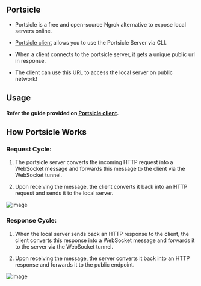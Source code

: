 ## Portsicle

- Portsicle is a free and open-source Ngrok alternative to expose local servers online.

- <a href="github.com/portsicle/portsicle-client">Portsicle client</a> allows you to use the Portsicle Server via CLI.

- When a client connects to the portsicle server, it gets a unique public url in response.

- The client can use this URL to access the local server on public network!

## Usage

#### Refer the guide provided on [Portsicle client](https://github.com/portsicle/portsicle-client).

## How Portsicle Works

### Request Cycle:

1. The portsicle server converts the incoming HTTP request into a WebSocket message and forwards this message to the client via the WebSocket tunnel.

2. Upon receiving the message, the client converts it back into an HTTP request and sends it to the local server.

![image](https://github.com/user-attachments/assets/96581c84-7583-42a7-b965-3f7bcae9edaa)

### Response Cycle:

1. When the local server sends back an HTTP response to the client, the client converts this response into a WebSocket message and forwards it to the server via the WebSocket tunnel.

2. Upon receiving the message, the server converts it back into an HTTP response and forwards it to the public endpoint.

![image](https://github.com/user-attachments/assets/8c77844e-144a-472c-af29-051e5f302e06)
